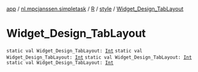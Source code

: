 [app](../../../index.md) / [nl.mpcjanssen.simpletask](../../index.md) / [R](../index.md) / [style](index.md) / [Widget_Design_TabLayout](.)

# Widget_Design_TabLayout

`static val Widget_Design_TabLayout: `[`Int`](https://kotlinlang.org/api/latest/jvm/stdlib/kotlin/-int/index.html)
`static val Widget_Design_TabLayout: `[`Int`](https://kotlinlang.org/api/latest/jvm/stdlib/kotlin/-int/index.html)
`static val Widget_Design_TabLayout: `[`Int`](https://kotlinlang.org/api/latest/jvm/stdlib/kotlin/-int/index.html)
`static val Widget_Design_TabLayout: `[`Int`](https://kotlinlang.org/api/latest/jvm/stdlib/kotlin/-int/index.html)